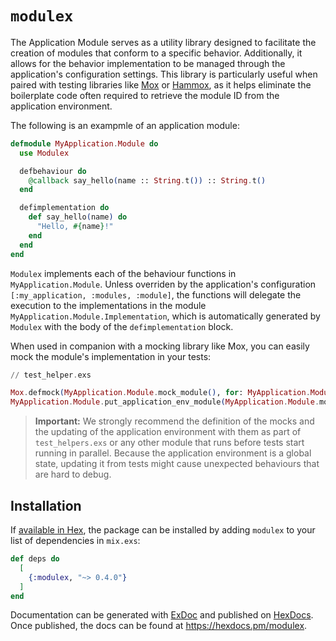# `modulex`

The Application Module serves as a utility library designed to facilitate the creation of modules that conform to a specific behavior. Additionally, it allows for the behavior implementation to be managed through the application's configuration settings. This library is particularly useful when paired with testing libraries like [Mox](https://github.com/dashbitco/mox) or [Hammox](https://github.com/msz/hammox), as it helps eliminate the boilerplate code often required to retrieve the module ID from the application environment.

The following is an exampmle of an application module:

```elixir
defmodule MyApplication.Module do
  use Modulex

  defbehaviour do
    @callback say_hello(name :: String.t()) :: String.t()
  end

  defimplementation do
    def say_hello(name) do
      "Hello, #{name}!"
    end
  end
end
```

`Modulex` implements each of the behaviour functions in `MyApplication.Module`. Unless overriden by the application's configuration `[:my_application, :modules, :module]`, the functions will delegate the execution to the implementations in the module `MyApplication.Module.Implementation`, which is automatically generated by `Modulex` with the body of the `defimplementation` block.

When used in companion with a mocking library like Mox, you can easily mock the module's implementation in your tests:

```elixir
// test_helper.exs

Mox.defmock(MyApplication.Module.mock_module(), for: MyApplication.Module.behaviour_module())
MyApplication.Module.put_application_env_module(MyApplication.Module.mock_module())
```

> **Important:** We strongly recommend the definition of the mocks and the updating of the application environment with them as part of `test_helpers.exs` or any other module that runs before tests start running in parallel. Because the application environment is a global state, updating it from tests might cause unexpected behaviours that are hard to debug.

## Installation

If [available in Hex](https://hex.pm/docs/publish), the package can be installed
by adding `modulex` to your list of dependencies in `mix.exs`:

```elixir
def deps do
  [
    {:modulex, "~> 0.4.0"}
  ]
end
```

Documentation can be generated with [ExDoc](https://github.com/elixir-lang/ex_doc)
and published on [HexDocs](https://hexdocs.pm). Once published, the docs can
be found at <https://hexdocs.pm/modulex>.

